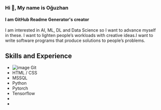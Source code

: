 ### Hi 👋, My name is Oğuzhan
#### I am GitHub Readme Generator's creator


I am interested in AI, ML, DL and Data Science so I want to advance myself in these. I want to lighten people’s workloads with creative ideas.I want to write software programs that produce solutions to people’s problems.

## Skills and Experience
* ![image](https://user-images.githubusercontent.com/79082594/175555432-ca9fe687-0294-4dae-8adb-9920b1cbbe62.png) Git 
* HTML / CSS
* MSSQL
* Python
* Pytorch
* Tensorflow
*
*
